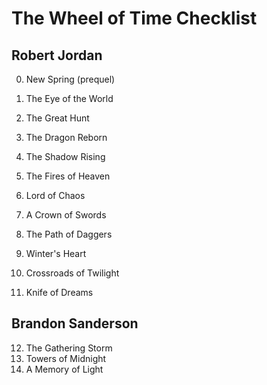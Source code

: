 # The Wheel of Time Checklist

## Robert Jordan

0. New Spring (prequel)

1. The Eye of the World
1. The Great Hunt
1. The Dragon Reborn
1. The Shadow Rising
1. The Fires of Heaven
1. Lord of Chaos
1. A Crown of Swords
1. The Path of Daggers
1. Winter's Heart
1. Crossroads of Twilight
1. Knife of Dreams

## Brandon Sanderson

12. The Gathering Storm
1. Towers of Midnight
1. A Memory of Light

